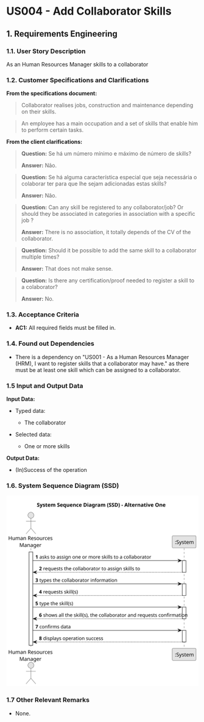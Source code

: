 # US004 - Add Collaborator Skills


## 1. Requirements Engineering

### 1.1. User Story Description

As an Human Resources Manager skills to a collaborator

### 1.2. Customer Specifications and Clarifications 

**From the specifications document:**

>	Collaborator realises jobs, construction and maintenance depending on their skills. 

>	An employee has a main occupation and a set of skills that enable him to perform certain tasks.

**From the client clarifications:**

> **Question:** Se há um número mínimo e máximo de número de skills?
>
> **Answer:** Não.

> **Question:** Se há alguma característica especial que seja necessária o colaborar ter para que lhe sejam adicionadas estas skills?
> 
> **Answer:** Não.

> **Question:** Can any skill be registered to any collaborator/job? Or should they be associated in categories in association with a specific job ?
>
> **Answer:** There is no association, it totally depends of the CV of the collaborator.

> **Question:** Should it be possible to add the same skill to a collaborator multiple times?
>
> **Answer:** That does not make sense.

> **Question:** Is there any certification/proof needed to register a skill to a colaborator?
>
> **Answer:** No.

### 1.3. Acceptance Criteria

* **AC1:** All required fields must be filled in.

### 1.4. Found out Dependencies

* There is a dependency on "US001 - As a Human Resources Manager (HRM), I want to register skills that a
  collaborator may have." as there must be at least one skill which can be assigned to a collaborator.

### 1.5 Input and Output Data

**Input Data:**

* Typed data:
    * The collaborator
	
* Selected data:
    * One or more skills

**Output Data:**

* (In)Success of the operation

### 1.6. System Sequence Diagram (SSD)

![System Sequence Diagram - Alternative One](svg/us004-system-sequence-diagram-alternative-one.svg)

### 1.7 Other Relevant Remarks

* None.
